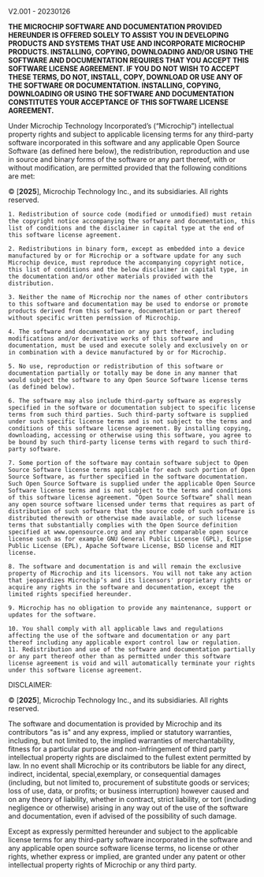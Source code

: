 V2.001 - 20230126

**THE MICROCHIP SOFTWARE AND DOCUMENTATION PROVIDED HEREUNDER IS OFFERED SOLELY TO ASSIST YOU IN DEVELOPING PRODUCTS AND SYSTEMS THAT USE AND INCORPORATE MICROCHIP PRODUCTS. INSTALLING, COPYING, DOWNLOADING AND/OR USING THE SOFTWARE AND DOCUMENTATION REQUIRES THAT YOU ACCEPT THIS SOFTWARE LICENSE AGREEMENT.  IF YOU DO NOT WISH TO ACCEPT THESE TERMS, DO NOT, INSTALL, COPY, DOWNLOAD OR USE ANY OF THE SOFTWARE OR DOCUMENTATION. INSTALLING, COPYING, DOWNLOADING OR USING THE SOFTWARE AND DOCUMENTATION CONSTITUTES YOUR ACCEPTANCE OF THIS SOFTWARE LICENSE AGREEMENT.**

Under Microchip Technology Incorporated’s (“Microchip”) intellectual property rights and subject to applicable licensing terms for any third-party software incorporated in this software and any applicable Open Source Software (as defined here below), the redistribution, reproduction and use in source and binary forms of the software or any part thereof, with or without modification, are permitted provided that the following conditions are met:

© [**2025**], Microchip Technology Inc., and its subsidiaries. All rights reserved.

    1. Redistribution of source code (modified or unmodified) must retain the copyright notice accompanying the software and documentation, this list of conditions and the disclaimer in capital type at the end of this software license agreement.

    2. Redistributions in binary form, except as embedded into a device manufactured by or for Microchip or a software update for any such Microchip device, must reproduce the accompanying copyright notice, this list of conditions and the below disclaimer in capital type, in the documentation and/or other materials provided with the distribution.

    3. Neither the name of Microchip nor the names of other contributors to this software and documentation may be used to endorse or promote products derived from this software, documentation or part thereof without specific written permission of Microchip.

    4. The software and documentation or any part thereof, including modifications and/or derivative works of this software and documentation, must be used and execute solely and exclusively on or in combination with a device manufactured by or for Microchip.

    5. No use, reproduction or redistribution of this software or documentation partially or totally may be done in any manner that would subject the software to any Open Source Software license terms (as defined below).

    6. The software may also include third-party software as expressly specified in the software or documentation subject to specific license terms from such third parties. Such third-party software is supplied under such specific license terms and is not subject to the terms and conditions of this software license agreement. By installing copying, downloading, accessing or otherwise using this software, you agree to be bound by such third-party license terms with regard to such third-party software.

    7. Some portion of the software may contain software subject to Open Source Software license terms applicable for each such portion of Open Source Software, as further specified in the software documentation. Such Open Source Software is supplied under the applicable Open Source Software license terms and is not subject to the terms and conditions of this software license agreement. “Open Source Software” shall mean any open source software licensed under terms that requires as part of distribution of such software that the source code of such software is distributed therewith or otherwise made available, or such license terms that substantially complies with the Open Source definition specified at www.opensource.org and any other comparable open source license such as for example GNU General Public License (GPL), Eclipse Public License (EPL), Apache Software License, BSD license and MIT license.

    8. The software and documentation is and will remain the exclusive property of Microchip and its licensors. You will not take any action that jeopardizes Microchip’s and its licensors' proprietary rights or acquire any rights in the software and documentation, except the limited rights specified hereunder.

    9. Microchip has no obligation to provide any maintenance, support or updates for the software.

    10. You shall comply with all applicable laws and regulations affecting the use of the software and documentation or any part thereof including any applicable export control law or regulation.
    11. Redistribution and use of the software and documentation partially or any part thereof other than as permitted under this software license agreement is void and will automatically terminate your rights under this software license agreement.


DISCLAIMER:

© [**2025**], Microchip Technology Inc., and its subsidiaries. All rights reserved.

The software and documentation is provided by Microchip and its contributors "as is" and any express, implied or statutory warranties, including, but not limited to, the implied warranties of merchantability, fitness for a particular purpose and non-infringement of third party intellectual property rights are disclaimed to the fullest extent permitted by law. In no event shall Microchip or its contributors be liable for any direct, indirect, incidental, special,exemplary, or consequential damages (including, but not limited to, procurement of substitute goods or services; loss of use, data, or profits; or business interruption) however caused and on any theory of liability, whether in contract, strict liability, or tort (including negligence or otherwise) arising in any way out of the use of the software and documentation, even if advised of the possibility of such damage.

Except as expressly permitted hereunder and subject to the applicable license terms for any third-party software incorporated in the software and any applicable open source software license terms, no license or other rights, whether express or implied, are granted under any patent or other intellectual property rights of Microchip or any third party.
